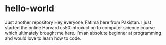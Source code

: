 # hello-world
Just another repository
Hey everyone,
Fatima here from Pakistan. I just started the online Harvard cs50 introduction to computer science course which ultimately brought me here.
I'm an absolute beginner at programming and would love to learn how to code.
